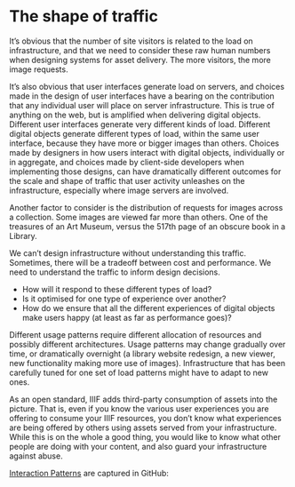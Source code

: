 # The shape of traffic

It’s obvious that the number of site visitors is related to the load on infrastructure, and that we need to consider these raw human numbers when designing systems for asset delivery. The more visitors, the more image requests.

It’s also obvious that user interfaces generate load on servers, and choices made in the design of user interfaces have a bearing on the contribution that any individual user will place on server infrastructure. This is true of anything on the web, but is amplified when delivering digital objects. Different user interfaces generate very different kinds of load. Different digital objects generate different types of load, within the same user interface, because they have more or bigger images than others. Choices made by designers in how users interact with digital objects, individually or in aggregate, and choices made by client-side developers when implementing those designs, can have dramatically different outcomes for the scale and shape of traffic that user activity unleashes on the infrastructure, especially where image servers are involved. 

Another factor to consider is the distribution of requests for images across a collection. Some images are viewed far more than others. One of the treasures of an Art Museum, versus the 517th page of an obscure book in a Library.

We can’t design infrastructure without understanding this traffic. Sometimes, there will be a tradeoff between cost and performance. We need to understand the traffic to inform design decisions.

* How will it respond to these different types of load?
* Is it optimised for one type of experience over another?
* How do we ensure that all the different experiences of digital objects make users happy (at least as far as performance goes)?

Different usage patterns require different allocation of resources and possibly different architectures. Usage patterns may change gradually over time, or dramatically overnight (a library website redesign, a new viewer, new functionality making more use of images). Infrastructure that has been carefully tuned for one set of load patterns might have to adapt to new ones.

As an open standard, IIIF adds third-party consumption of assets into the picture. That is, even if you know the various user experiences you are offering to consume your IIIF resources, you don’t know what experiences are being offered by others using assets served from your infrastructure. While this is on the whole a good thing, you would like to know what other people are doing with your content, and also guard your infrastructure against abuse.

[Interaction Patterns](https://github.com/dlcs/protagonist/issues?q=is%3Aissue+label%3A%22Interaction+Pattern%22) are captured in GitHub:

